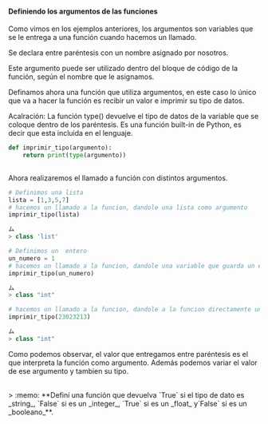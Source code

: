 #### Definiendo los argumentos de las funciones

Como vimos en los ejemplos anteriores, los argumentos son variables que se le entrega a una función cuando hacemos un llamado.

Se declara entre paréntesis con un nombre asignado por nosotros. 

Este argumento puede ser utilizado dentro del bloque de código de la función, según el nombre que le asignamos.

Definamos ahora una función que utiliza argumentos, en este caso lo único que va a hacer la función es recibir un valor e imprimir su tipo de datos.

Acalración: La función type() devuelve el tipo de datos de la variable que se coloque dentro de los paréntesis. Es una función built-in de Python, es decir que esta incluida en el lenguaje.

``` python
def imprimir_tipo(argumento):
    return print(type(argumento)) 
  
```

Ahora realizaremos el llamado a función con distintos argumentos. <br>

``` python
# Definimos una lista
lista = [1,3,5,7]
# hacemos un llamado a la funcion, dandole una lista como argumento
imprimir_tipo(lista)

ム
> class 'list'
```

``` python
# Definimos un  entero
un_numero = 1
# hacemos un llamado a la funcion, dandole una variable que guarda un entero como argumento
imprimir_tipo(un_numero)

ム
> class "int"
```


``` python
# hacemos un llamado a la funcion, dandole a la funcion directamente un entero como un argumento
imprimir_tipo(23023213)

ム
> class "int"
```

Como podemos observar, el valor que entregamos entre paréntesis es el que interpreta la función como argumento. Además podemos variar el valor de ese argumento y tambien su tipo.

<br>
> :memo: **Definí una función  que devuelva `True` si el tipo de dato es _string_, `False` si es un _integer_,  `True` si es un _float_ y`False` si es un _booleano_**.
